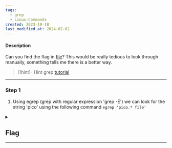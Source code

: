 ```yaml
---
tags:
  - grep
  - Linux-Commands
created: 2023-10-18
last_modified_at: 2024-02-02
---
```

#### Description

Can you find the flag in [file](https://jupiter.challenges.picoctf.org/static/495d43ee4a2b9f345a4307d053b4d88d/file)? This would be really tedious to look through manually, something tells me there is a better way.

> [!hint]- Hint
> grep [tutorial](https://ryanstutorials.net/linuxtutorial/grep.php)


---

### Step 1
1. Using egrep (grep with regular expression 'grep -E') we can look for the string 'pico' using the following command `egrep 'pico.* file'`


<details>
  <summary><h2>Flag</h2><hr></summary>picoCTF{grep_is_good_to_find_things_dba08a45}
</details>